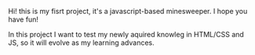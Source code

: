 Hi! this is my fisrt project, it's a javascript-based minesweeper. I hope you have fun!

In this project I want to test my newly aquired knowleg in HTML/CSS and JS, so it will evolve as my learning advances.

